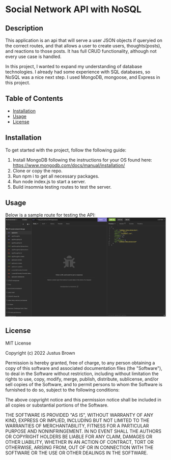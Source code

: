# Social Network API with NoSQL

## Description

This application is an api that will serve a user JSON objects if queryied on the correct routes, and that allows a user to create users, thoughts(posts), and reactions to those posts. It has full CRUD functionality, although not every use case is handled. 

In this project, I wanted to expand my understanding of database technologies. I already had some experience with SQL databases, so NoSQL was a nice next step. I used MongoDB, mongoose, and Express in this project. 

## Table of Contents 

- [Installation](#installation)
- [Usage](#usage)
- [License](#license)

## Installation

To get started with the project, follow the following guide:

1. Install MongoDB following the instructions for your OS found here: https://www.mongodb.com/docs/manual/installation/
2. Clone or copy the repo.
3. Run npm i to get all necessary packages.
4. Run node index.js to start a server.
5. Build insomnia testing routes to test the server. 

## Usage
Below is a sample route for testing the API:
![A screenshot of the application being tested in insomnia](./assets/images/insomniatest.png)

## License
MIT License

Copyright (c) 2022 Justus Brown

Permission is hereby granted, free of charge, to any person obtaining a copy
of this software and associated documentation files (the "Software"), to deal
in the Software without restriction, including without limitation the rights
to use, copy, modify, merge, publish, distribute, sublicense, and/or sell
copies of the Software, and to permit persons to whom the Software is
furnished to do so, subject to the following conditions:

The above copyright notice and this permission notice shall be included in all
copies or substantial portions of the Software.

THE SOFTWARE IS PROVIDED "AS IS", WITHOUT WARRANTY OF ANY KIND, EXPRESS OR
IMPLIED, INCLUDING BUT NOT LIMITED TO THE WARRANTIES OF MERCHANTABILITY,
FITNESS FOR A PARTICULAR PURPOSE AND NONINFRINGEMENT. IN NO EVENT SHALL THE
AUTHORS OR COPYRIGHT HOLDERS BE LIABLE FOR ANY CLAIM, DAMAGES OR OTHER
LIABILITY, WHETHER IN AN ACTION OF CONTRACT, TORT OR OTHERWISE, ARISING FROM,
OUT OF OR IN CONNECTION WITH THE SOFTWARE OR THE USE OR OTHER DEALINGS IN THE
SOFTWARE.